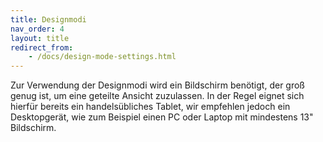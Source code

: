 ```yaml
---
title: Designmodi
nav_order: 4
layout: title
redirect_from:
    - /docs/design-mode-settings.html
---
```


Zur Verwendung der Designmodi wird ein Bildschirm benötigt, der groß genug ist, um eine geteilte
Ansicht zuzulassen. In der Regel eignet sich hierfür bereits ein handelsübliches Tablet, wir empfehlen
jedoch ein Desktopgerät, wie zum Beispiel einen PC oder Laptop mit mindestens 13" Bildschirm.
